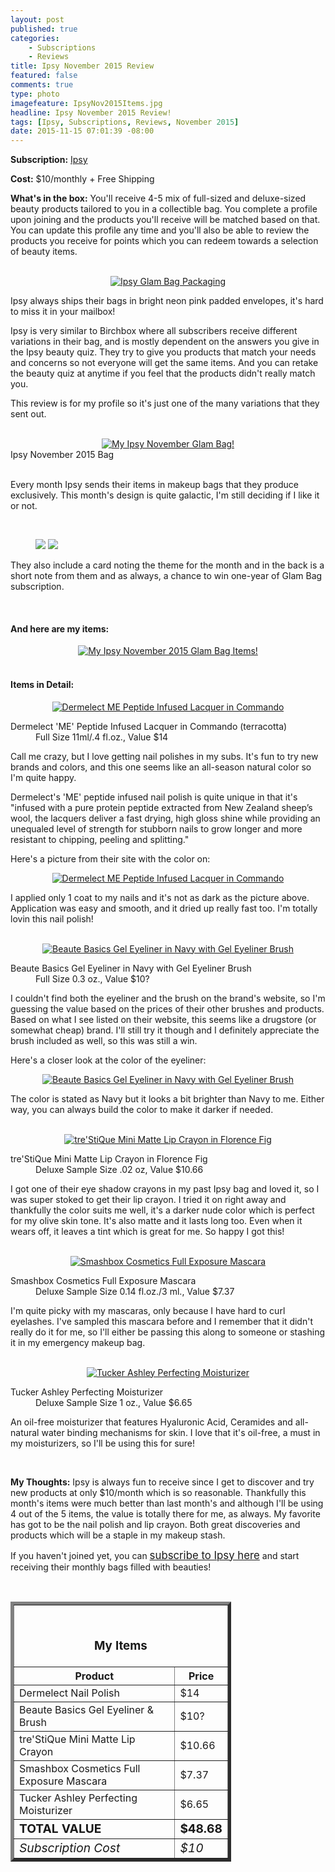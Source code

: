 ```yaml
---
layout: post
published: true
categories: 
    - Subscriptions
    - Reviews
title: Ipsy November 2015 Review
featured: false
comments: true
type: photo
imagefeature: IpsyNov2015Items.jpg
headline: Ipsy November 2015 Review!
tags: [Ipsy, Subscriptions, Reviews, November 2015]
date: 2015-11-15 07:01:39 -08:00
---
```


<p></p>
<p><b>Subscription:</b> <a href="https://www.ipsy.com/new?refer=uns8d" target="_blank">Ipsy</a></p>
<p><b>Cost:</b> $10/monthly + Free Shipping</p>
<p><b>What's in the box:</b> You'll receive 4-5 mix of full-sized and deluxe-sized beauty products tailored to you in a collectible bag. You complete a profile upon joining and the products you'll receive will be matched based on that. You can update this profile any time and you'll also be able to review the products you receive for points which you can redeem towards a selection of beauty items.</p>
<br>

<center><a href="https://www.ipsy.com/new?refer=uns8d" target="_blank">
<img src="/images/IpsyNov2015Package.jpg" border="0" style="border:none;max-width:100%;" alt="Ipsy Glam Bag Packaging" />
</a></center>
<p>Ipsy always ships their bags in bright neon pink padded envelopes, it's hard to miss it in your mailbox!</p>

<p>Ipsy is very similar to Birchbox where all subscribers receive different variations in their bag, and is mostly dependent on the answers you give in the Ipsy beauty quiz. They try to give you products that match your needs and concerns so not everyone will get the same items. And you can retake the beauty quiz at anytime if you feel that the products didn't really match you.</p>

<p>This review is for my profile so it's just one of the many variations that they sent out.</p>

<br>

<center><a href="https://www.ipsy.com/new?refer=uns8d" target="_blank">
<img src="/images/IpsyNov2015Bag.jpg" border="0" style="border:none;max-width:100%;" alt="My Ipsy November Glam Bag!" />
</a></center>
<figcaption>Ipsy November 2015 Bag</figcaption>

<br>

<p>Every month Ipsy sends their items in makeup bags that they produce exclusively. This month's design is quite galactic, I'm still deciding if I like it or not.</p>

<br>

<figure class="half">
      <img src='/images/IpsyNov2015Info.jpg'>
      <img src='/images/IpsyNov2015Info2.jpg'>
</figure>

<p>They also include a card noting the theme for the month and in the back is a short note from them and as always, a chance to win one-year of Glam Bag subscription.</p>
<br>

<H4>And here are my items:</H4>
<center><a href="https://www.ipsy.com/new?refer=uns8d" target="_blank">
<img src="/images/IpsyNov2015Items.jpg" border="0" style="border:none;max-width:100%;" alt="My Ipsy November 2015 Glam Bag Items!" />
</a></center>
<br>

<H4>Items in Detail:</H4>

<center><a href="https://www.ipsy.com/new?refer=uns8d" target="_blank">
<img src="/images/IpsyNov2015DermelectNailPolish.jpg" border="0" style="border:none;max-width:100%;" alt="Dermelect ME Peptide Infused Lacquer in Commando" />
</a></center>
<DL>
<DT>Dermelect 'ME' Peptide Infused Lacquer in Commando (terracotta)</DT>
<DD>Full Size 11ml/.4 fl.oz., Value $14</DD>
</DL>

<p>Call me crazy, but I love getting nail polishes in my subs. It's fun to try new brands and colors, and this one seems like an all-season natural color so I'm quite happy.</p>

<p>Dermelect's 'ME' peptide infused nail polish is quite unique in that it's "infused with a pure protein peptide extracted from New Zealand sheep’s wool, the lacquers deliver a fast drying, high gloss shine while providing an unequaled level of strength for stubborn nails to grow longer and more resistant to chipping, peeling and splitting." 

<p>Here's a picture from their site with the color on:</p>

<center><a href="https://www.ipsy.com/new?refer=uns8d" target="_blank">
<img src="/images/IpsyNov2015DermelectNailPolish2.jpg" border="0" style="border:none;max-width:100%;" alt="Dermelect ME Peptide Infused Lacquer in Commando" />
</a></center>

<p>I applied only 1 coat to my nails and it's not as dark as the picture above. Application was easy and smooth, and it dried up really fast too.  I'm totally lovin this nail polish!</p>

<br>

<center><a href="https://www.ipsy.com/new?refer=uns8d" target="_blank">
<img src="/images/IpsyNov2015BeauteBasicsEyeliner.jpg" border="0" style="border:none;max-width:100%;" alt="Beaute Basics Gel Eyeliner in Navy with Gel Eyeliner Brush" />
</a></center>
<DL>
<DT>Beaute Basics Gel Eyeliner in Navy with Gel Eyeliner Brush</DT>
<DD>Full Size 0.3 oz., Value $10?</DD>
</DL>

<p>I couldn't find both the eyeliner and the brush on the brand's website, so I'm guessing the value based on the prices of their other brushes and products. Based on what I see listed on their website, this seems like a drugstore (or somewhat cheap) brand. I'll still try it though and I definitely appreciate the brush included as well, so this was still a win.</p>

<p>Here's a closer look at the color of the eyeliner:</p>

<center><a href="https://www.ipsy.com/new?refer=uns8d" target="_blank">
<img src="/images/IpsyNov2015BeauteBasicsEyeliner2.jpg" border="0" style="border:none;max-width:100%;" alt="Beaute Basics Gel Eyeliner in Navy with Gel Eyeliner Brush" />
</a></center>

<p>The color is stated as Navy but it looks a bit brighter than Navy to me. Either way, you can always build the color to make it darker if needed.</p>

<br>

<center><a href="https://www.ipsy.com/new?refer=uns8d" target="_blank">
<img src="/images/IpsyNov2015TrestiqueLipstick.jpg" border="0" style="border:none;max-width:100%;" alt="tre'StiQue Mini Matte Lip Crayon in Florence Fig" />
</a></center>
<DL>
<DT>tre'StiQue Mini Matte Lip Crayon in Florence Fig</DT>
<DD>Deluxe Sample Size .02 oz, Value $10.66</DD>
</DL>

<p>I got one of their eye shadow crayons in my past Ipsy bag and loved it, so I was super stoked to get their lip crayon. I tried it on right away and thankfully the color suits me well, it's a darker nude color which is perfect for my olive skin tone. It's also matte and it lasts long too. Even when it wears off, it leaves a tint which is great for me. So happy I got this!</p>

<br>

<center><a href="https://www.ipsy.com/new?refer=uns8d" target="_blank">
<img src="/images/IpsyNov2015SmashboxMascara.jpg" border="0" style="border:none;max-width:100%;" alt="Smashbox Cosmetics Full Exposure Mascara" />
</a></center>
<DL>
<DT>Smashbox Cosmetics Full Exposure Mascara</DT>
<DD>Deluxe Sample Size 0.14 fl.oz./3 ml., Value $7.37</DD>
</DL>

<p>I'm quite picky with my mascaras, only because I have hard to curl eyelashes. I've sampled this mascara before and I remember that it didn't really do it for me, so I'll either be passing this along to someone or stashing it in my emergency makeup bag.</p>

<br>

<center><a href="https://www.ipsy.com/new?refer=uns8d" target="_blank">
<img src="/images/IpsyNov2015TuckerAshleyMoisturizer.jpg" border="0" style="border:none;max-width:100%;" alt="Tucker Ashley Perfecting Moisturizer" />
</a></center>
<DL>
<DT>Tucker Ashley Perfecting Moisturizer</DT>
<DD>Deluxe Sample Size 1 oz., Value $6.65</DD>
</DL>

<p>An oil-free moisturizer that features Hyaluronic Acid, Ceramides and all-natural water binding mechanisms for skin. I love that it's oil-free, a must in my moisturizers, so I'll be using this for sure!</p>

<br>

<p><i class="icon-exclamation-sign"></i><b> My Thoughts:</b> Ipsy is always fun to receive since I get to discover and try new products at only $10/month which is so reasonable. Thankfully this month's items were much better than last month's and although I'll be using 4 out of the 5 items, the value is totally there for me, as always. My favorite has got to be the nail polish and lip crayon. Both great discoveries and products which will be a staple in my makeup stash.</p>

<p>If you haven't joined yet, you can <a href="https://www.ipsy.com/new?refer=uns8d" target="_blank"><big>subscribe to Ipsy here</big></a> and start receiving their monthly bags filled with beauties!</p>
<br>

<TABLE  BORDER="5" style="width:70%">
   <TR>
      <TH COLSPAN="2">
         <H3><BR><center>My Items</center></H3>
      </TH>
   </TR>
      <TH>Product</TH>
      <TH>Price</TH>
  <TR>
      <TD>Dermelect Nail Polish</TD>
      <TD>$14</TD>
   </TR>
   <TR>
      <TD>Beaute Basics Gel Eyeliner & Brush</TD>
      <TD>$10?</TD>
   </TR>
    <TR>
      <TD>tre'StiQue Mini Matte Lip Crayon</TD>
      <TD>$10.66</TD>
   </TR>
    <TR>
      <TD>Smashbox Cosmetics Full Exposure Mascara</TD>
      <TD>$7.37</TD>
   </TR>
    <TR>
      <TD>Tucker Ashley Perfecting Moisturizer</TD>
      <TD>$6.65</TD>
   </TR>
   <TR>
      <TD><b><big>TOTAL VALUE</big></b></TD>
      <TD><b><big>$48.68</big></b></TD>
   </TR>
   <TR>
      <TD><i><big>Subscription Cost</big></i></TD>
      <TD><i><big>$10</big></i></TD>
   </TR>
</TABLE>
